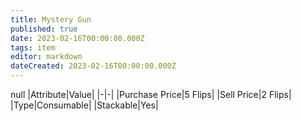 ```yaml
---
title: Mystery Gun
published: true
date: 2023-02-16T00:00:00.000Z
tags: item
editor: markdown
dateCreated: 2023-02-16T00:00:00.000Z
---
```


null
|Attribute|Value|
|-|-|
|Purchase Price|5 Flips|
|Sell Price|2 Flips|
|Type|Consumable|
|Stackable|Yes|

